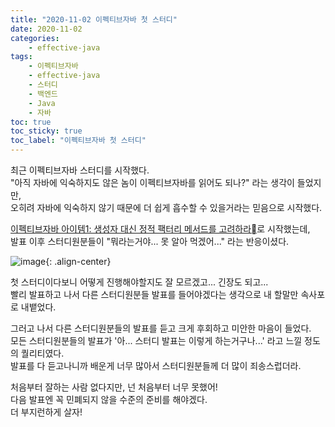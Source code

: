 ```yaml
---
title: "2020-11-02 이펙티브자바 첫 스터디"
date: 2020-11-02
categories:
    - effective-java
tags:
    - 이펙티브자바
    - effective-java
    - 스터디
    - 백엔드
    - Java
    - 자바
toc: true
toc_sticky: true
toc_label: "이펙티브자바 첫 스터디"
---
```


최근 이펙티브자바 스터디를 시작했다.  
"아직 자바에 익숙하지도 않은 놈이 이펙티브자바를 읽어도 되나?" 라는 생각이 들었지만,  
오히려 자바에 익숙하지 않기 때문에 더 쉽게 흡수할 수 있을거라는 믿음으로 시작했다.  

[이펙티브자바 아이템1: 생성자 대신 정적 팩터리 메서드를 고려하라](https://github.com/JunHyeok96/effective-java/blob/master/1.%20%EA%B0%9D%EC%B2%B4%20%EC%83%9D%EC%84%B1%EA%B3%BC%20%ED%8C%8C%EA%B4%B4/1.%20%EC%83%9D%EC%84%B1%EC%9E%90%20%EB%8C%80%EC%8B%A0%20%EC%A0%95%EC%A0%81%20%ED%8C%A9%ED%84%B0%EB%A6%AC%20%EB%A9%94%EC%84%9C%EB%93%9C%EB%A5%BC%20%EA%B3%A0%EB%A0%A4%ED%95%98%EB%9D%BC.md)로 시작했는데,  
발표 이후 스터디원분들이 "뭐라는거야... 못 알아 먹겠어..." 라는 반응이셨다.  

![image](https://user-images.githubusercontent.com/37354145/98514593-0eec8400-22ad-11eb-86c7-bcab6ecab5a2.png){: .align-center}

첫 스터디이다보니 어떻게 진행해야할지도 잘 모르겠고... 긴장도 되고...  
빨리 발표하고 나서 다른 스터디원분들 발표를 들어야겠다는 생각으로 내 할말만 속사포로 내뱉었다.  
  
그러고 나서 다른 스터디원분들의 발표를 듣고 크게 후회하고 미안한 마음이 들었다.  
모든 스터디원분들의 발표가 '아... 스터디 발표는 이렇게 하는거구나...' 라고 느낄 정도의 퀄리티였다.  
발표를 다 듣고나니까 배운게 너무 많아서 스터디원분들께 더 많이 죄송스럽더라.  
  
처음부터 잘하는 사람 없다지만, 넌 처음부터 너무 못했어!  
다음 발표엔 꼭 민폐되지 않을 수준의 준비를 해야겠다.  
더 부지런하게 살자!